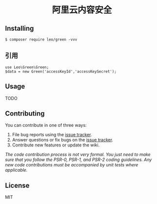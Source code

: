 <h1 align="center"> 阿里云内容安全 </h1>

## Installing

```shell
$ composer require leo/green -vvv
```

## 引用

```
use Leo\Green\Green;
$data = new Green('accessKeyId','accessKeySecret');
```

## Usage

TODO

## Contributing

You can contribute in one of three ways:

1. File bug reports using the [issue tracker](https://github.com/leo/green/issues).
2. Answer questions or fix bugs on the [issue tracker](https://github.com/leo/green/issues).
3. Contribute new features or update the wiki.

_The code contribution process is not very formal. You just need to make sure that you follow the PSR-0, PSR-1, and PSR-2 coding guidelines. Any new code contributions must be accompanied by unit tests where applicable._

## License

MIT